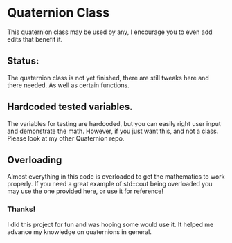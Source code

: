 # Quaternion Class
This quaternion class may be used by any, I encourage you to even add edits that benefit it.

## Status:
The quaternion class is not yet finished, there are still tweaks here and there needed. As well as certain functions.

## Hardcoded tested variables.
The variables for testing are hardcoded, but you can easily right user input and demonstrate the math. However, if you just want this,
and not a class. Please look at my other Quaternion repo.

## Overloading
Almost everything in this code is overloaded to get the mathematics to work properly. If you need a great example of std::cout being 
overloaded you may use the one provided here, or use it for reference!

### Thanks!
I did this project for fun and was hoping some would use it. It helped me advance my knowledge on quaternions in general.
